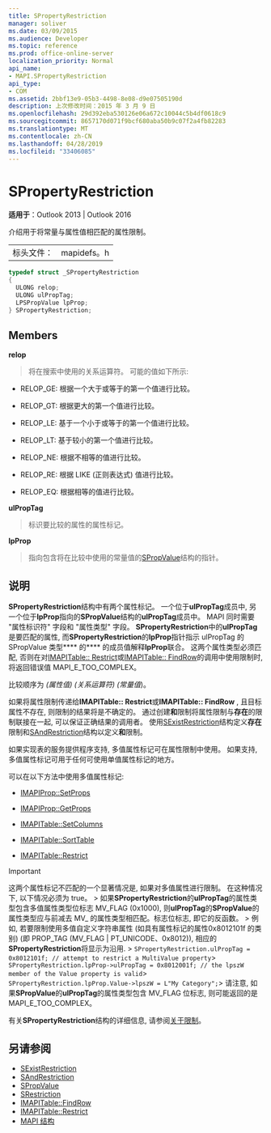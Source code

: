 ```yaml
---
title: SPropertyRestriction
manager: soliver
ms.date: 03/09/2015
ms.audience: Developer
ms.topic: reference
ms.prod: office-online-server
localization_priority: Normal
api_name:
- MAPI.SPropertyRestriction
api_type:
- COM
ms.assetid: 2bbf13e9-05b3-4498-8e08-d9e07505190d
description: 上次修改时间：2015 年 3 月 9 日
ms.openlocfilehash: 29d392eba530126e06a672c10044c5b4df0618c9
ms.sourcegitcommit: 8657170d071f9bcf680aba50b9c07f2a4fb82283
ms.translationtype: MT
ms.contentlocale: zh-CN
ms.lasthandoff: 04/28/2019
ms.locfileid: "33406085"
---
```

# <a name="spropertyrestriction"></a>SPropertyRestriction

**适用于**：Outlook 2013 | Outlook 2016 
  
介绍用于将常量与属性值相匹配的属性限制。
  
|||
|:-----|:-----|
|标头文件：  <br/> |mapidefs。h  <br/> |
   
```cpp
typedef struct _SPropertyRestriction
{
  ULONG relop;
  ULONG ulPropTag;
  LPSPropValue lpProp;
} SPropertyRestriction;

```

## <a name="members"></a>Members

**relop**
  
> 将在搜索中使用的关系运算符。 可能的值如下所示:
    
  - RELOP_GE: 根据一个大于或等于的第一个值进行比较。
        
  - RELOP_GT: 根据更大的第一个值进行比较。
        
  - RELOP_LE: 基于一个小于或等于的第一个值进行比较。
        
  - RELOP_LT: 基于较小的第一个值进行比较。
        
  - RELOP_NE: 根据不相等的值进行比较。
        
  - RELOP_RE: 根据 LIKE (正则表达式) 值进行比较。
        
  - RELOP_EQ: 根据相等的值进行比较。
    
**ulPropTag**
  
> 标识要比较的属性的属性标记。 
    
**lpProp**
  
> 指向包含将在比较中使用的常量值的[SPropValue](spropvalue.md)结构的指针。 
    
## <a name="remarks"></a>说明

**SPropertyRestriction**结构中有两个属性标记。 一个位于**ulPropTag**成员中, 另一个位于**lpProp**指向的**SPropValue**结构的**ulPropTag**成员中。 MAPI 同时需要 "属性标识符" 字段和 "属性类型" 字段。 **SPropertyRestriction**中的**ulPropTag**是要匹配的属性, 而**SPropertyRestriction**的**lpProp**指针指示 ulPropTag 的 SPropValue 类型**** 的**** 的成员值解释**lpProp**联合。 这两个属性类型必须匹配, 否则在对[IMAPITable:: Restrict](imapitable-restrict.md)或[IMAPITable:: FindRow](imapitable-findrow.md)的调用中使用限制时, 将返回错误值 MAPI_E_TOO_COMPLEX。 
  
比较顺序为 _(属性值) (关系运算符) (常量值_)。
  
如果将属性限制传递给**IMAPITable:: Restrict**或**IMAPITable:: FindRow** , 且目标属性不存在, 则限制的结果将是不确定的。 通过创建**和**限制将属性限制与**存在**的限制联接在一起, 可以保证正确结果的调用者。 使用[SExistRestriction](sexistrestriction.md)结构定义**存在**限制和[SAndRestriction](sandrestriction.md)结构以定义**和**限制。 
  
如果实现表的服务提供程序支持, 多值属性标记可在属性限制中使用。 如果支持, 多值属性标记可用于任何可使用单值属性标记的地方。 
  
可以在以下方法中使用多值属性标记:
  
- [IMAPIProp::SetProps](imapiprop-setprops.md)
    
- [IMAPIProp::GetProps](imapiprop-getprops.md)
    
- [IMAPITable::SetColumns](imapitable-setcolumns.md)
    
- [IMAPITable::SortTable](imapitable-sorttable.md)
    
- [IMAPITable::Restrict](imapitable-restrict.md)
    
> [!IMPORTANT]
> 这两个属性标记不匹配的一个显著情况是, 如果对多值属性进行限制。 在这种情况下, 以下情况必须为 true。 > 如果**SPropertyRestriction**的**ulPropTag**的属性类型包含多值属性类型位标志 MV_FLAG (0x1000), 则**ulPropTag**的**SPropValue**的属性类型应与前减去 MV_ 的属性类型相匹配。标志位标志, 即它的反函数。 > 例如, 若要限制使用多值自定义字符串属性 (如具有属性标记的属性0x8012101f 的类别) (即 PROP_TAG (MV_FLAG | PT_UNICODE、0x8012)), 相应的**SPropertyRestriction**将显示为沿用. >  `SPropertyRestriction.ulPropTag = 0x8012101f; // attempt to restrict a MultiValue property`>  `SPropertyRestriction.lpProp->ulPropTag = 0x8012001f; // the lpszW member of the Value property is valid`>  `SPropertyRestriction.lpProp.Value->lpszW = L"My Category";`> 请注意, 如果**SPropValue**的**ulPropTag**的属性类型包含 MV_FLAG 位标志, 则可能返回的是 MAPI_E_TOO_COMPLEX。 
  
有关**SPropertyRestriction**结构的详细信息, 请参阅[关于限制](about-restrictions.md)。 
  
## <a name="see-also"></a>另请参阅

- [SExistRestriction](sexistrestriction.md)
- [SAndRestriction](sandrestriction.md)
- [SPropValue](spropvalue.md)
- [SRestriction](srestriction.md)
- [IMAPITable::FindRow](imapitable-findrow.md)
- [IMAPITable::Restrict](imapitable-restrict.md)
- [MAPI 结构](mapi-structures.md)

